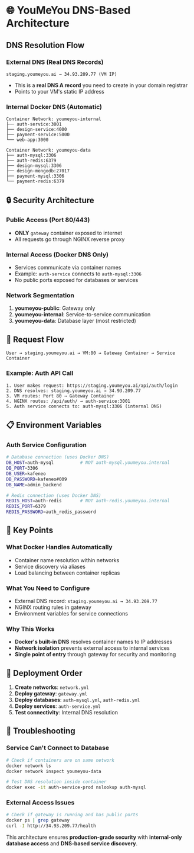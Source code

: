 # 🌐 YouMeYou DNS-Based Architecture

## **DNS Resolution Flow**

### **External DNS (Real DNS Records)**
```
staging.youmeyou.ai → 34.93.209.77 (VM IP)
```
- This is a **real DNS A record** you need to create in your domain registrar
- Points to your VM's static IP address

### **Internal Docker DNS (Automatic)**
```
Container Network: youmeyou-internal
├── auth-service:3001
├── design-service:4000
├── payment-service:5000
└── web-app:3000

Container Network: youmeyou-data
├── auth-mysql:3306
├── auth-redis:6379
├── design-mysql:3306
├── design-mongodb:27017
├── payment-mysql:3306
└── payment-redis:6379
```

## **🔒 Security Architecture**

### **Public Access (Port 80/443)**
- **ONLY** `gateway` container exposed to internet
- All requests go through NGINX reverse proxy

### **Internal Access (Docker DNS Only)**
- Services communicate via container names
- Example: `auth-service` connects to `auth-mysql:3306`
- No public ports exposed for databases or services

### **Network Segmentation**
1. **youmeyou-public**: Gateway only
2. **youmeyou-internal**: Service-to-service communication
3. **youmeyou-data**: Database layer (most restricted)

## **🚀 Request Flow**

```
User → staging.youmeyou.ai → VM:80 → Gateway Container → Service Container
```

### **Example: Auth API Call**
```
1. User makes request: https://staging.youmeyou.ai/api/auth/login
2. DNS resolves: staging.youmeyou.ai → 34.93.209.77
3. VM routes: Port 80 → Gateway Container
4. NGINX routes: /api/auth/ → auth-service:3001
5. Auth service connects to: auth-mysql:3306 (internal DNS)
```

## **📋 Environment Variables**

### **Auth Service Configuration**
```bash
# Database connection (uses Docker DNS)
DB_HOST=auth-mysql          # NOT auth-mysql.youmeyou.internal
DB_PORT=3306
DB_USER=kafeneo
DB_PASSWORD=kafeneo#009
DB_NAME=admin_backend

# Redis connection (uses Docker DNS)
REDIS_HOST=auth-redis       # NOT auth-redis.youmeyou.internal
REDIS_PORT=6379
REDIS_PASSWORD=auth_redis_password
```

## **🎯 Key Points**

### **What Docker Handles Automatically**
- Container name resolution within networks
- Service discovery via aliases
- Load balancing between container replicas

### **What You Need to Configure**
- External DNS record: `staging.youmeyou.ai → 34.93.209.77`
- NGINX routing rules in gateway
- Environment variables for service connections

### **Why This Works**
- **Docker's built-in DNS** resolves container names to IP addresses
- **Network isolation** prevents external access to internal services
- **Single point of entry** through gateway for security and monitoring

## **🔧 Deployment Order**

1. **Create networks**: `network.yml`
2. **Deploy gateway**: `gateway.yml` 
3. **Deploy databases**: `auth-mysql.yml`, `auth-redis.yml`
4. **Deploy services**: `auth-service.yml`
5. **Test connectivity**: Internal DNS resolution

## **🐛 Troubleshooting**

### **Service Can't Connect to Database**
```bash
# Check if containers are on same network
docker network ls
docker network inspect youmeyou-data

# Test DNS resolution inside container
docker exec -it auth-service-prod nslookup auth-mysql
```

### **External Access Issues**
```bash
# Check if gateway is running and has public ports
docker ps | grep gateway
curl -I http://34.93.209.77/health
```

This architecture ensures **production-grade security** with **internal-only database access** and **DNS-based service discovery**. 